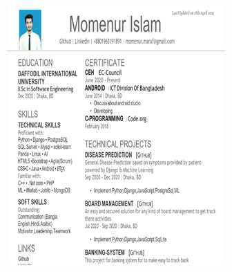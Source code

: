<code><img height="600" src="https://github.com/momenurmaruf2742/Momenur_Islam_CV/blob/master/CV.PNG"></code> 
